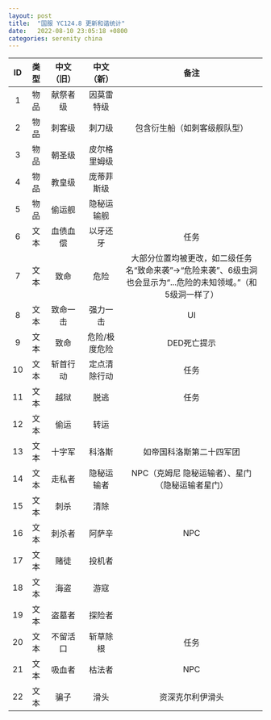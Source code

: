 ```yaml
---
layout: post
title:  "国服 YC124.8 更新和谐统计"
date:   2022-08-10 23:05:18 +0800
categories: serenity china
---
```



| ID | 类型 | 中文（旧） | 中文（新） | 备注 |
|:---:|:---:|:---:|:---:|:---:|
| 1 | 物品 | 献祭者级 | 因莫雷特级 | 　 |
| 2 | 物品 | 刺客级 | 刺刀级 | 包含衍生船（如刺客级舰队型） |
| 3 | 物品 | 朝圣级 | 皮尔格里姆级 | 　 |
| 4 | 物品 | 教皇级 | 庞蒂菲斯级 | 　 |
| 5 | 物品 | 偷运舰 | 隐秘运输舰 | 　 |
| 6 | 文本 | 血债血偿 | 以牙还牙 | 任务 |
| 7 | 文本 | 致命 | 危险 | 大部分位置均被更改，如二级任务名“致命来袭”→“危险来袭”、6级虫洞也会显示为“...危险的未知领域。”（和5级洞一样了） |
| 8 | 文本 | 致命一击 | 强力一击 | UI |
| 9 | 文本 | 致命 | 危险/极度危险 | DED死亡提示 |
| 10 | 文本 | 斩首行动 | 定点清除行动 | 任务 |
| 11 | 文本 | 越狱 | 脱逃 | 任务 |
| 12 | 文本 | 偷运 | 转运 | 　 |
| 13 | 文本 | 十字军 | 科洛斯 | 如帝国科洛斯第二十四军团 |
| 14 | 文本 | 走私者 | 隐秘运输者 | NPC（克姆尼   隐秘运输者）、星门（隐秘运输者星门） |
| 15 | 文本 | 刺杀 | 清除 | 　 |
| 16 | 文本 | 刺杀者 | 阿萨辛 | NPC |
| 17 | 文本 | 赌徒 | 投机者 | 　 |
| 18 | 文本 | 海盗 | 游寇 | 　 |
| 19 | 文本 | 盗墓者 | 探险者 | 　 |
| 20 | 文本 | 不留活口 | 斩草除根 | 任务 |
| 21 | 文本 | 吸血者 | 枯法者 | NPC |
| 22 | 文本 | 骗子 | 滑头 | 资深克尔利伊滑头 |
